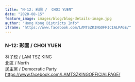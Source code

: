 ```yaml
---
title: "N-12: 彩園 /  CHOI YUEN"
date: "2020-08-15"
feature_image: images/blog/blog-details-image.jpg
author: "Hong Kong Districts Info"
iframe: "https://www.facebook.com/LAMTSZKINGOFFICIALPAGE/"
---
```


### N-12: 彩園 /  CHOI YUEN  
林子琼 /  LAM TSZ KING  
北區 / North  
民主黨 /  Democratic Party  
https://www.facebook.com/LAMTSZKINGOFFICIALPAGE/
